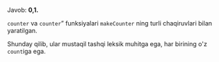 Javob: **0,1.**

`counter` va `counter`” funksiyalari `makeCounter` ning turli chaqiruvlari bilan yaratilgan.

Shunday qilib, ular mustaqil tashqi leksik muhitga ega, har birining o'z `count`iga ega.
